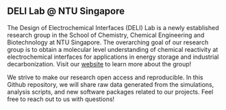 ## DELI Lab @ NTU Singapore
The Design of Electrochemical Interfaces (DELI) Lab is a newly established research group in the School of Chemistry, Chemical Engineering and Biotechnology at NTU Singapore. The overarching goal of our research group is to obtain a molecular level understanding of chemical reactivity at electrochemical interfaces for applications in energy storage and industrial decarbonization. Visit our [website](https://www.deli-lab.org/) to learn more about the group!

We strive to make our research open access and reproducible. In this Github repository, we will share raw data generated from the simulations, analysis scripts, and new software packages related to our projects. Feel free to reach out to us with questions!

<!--

**Here are some ideas to get you started:**

🙋‍♀️ A short introduction - what is your organization all about?
🌈 Contribution guidelines - how can the community get involved?
👩‍💻 Useful resources - where can the community find your docs? Is there anything else the community should know?
🍿 Fun facts - what does your team eat for breakfast?
🧙 Remember, you can do mighty things with the power of [Markdown](https://docs.github.com/github/writing-on-github/getting-started-with-writing-and-formatting-on-github/basic-writing-and-formatting-syntax)
-->
